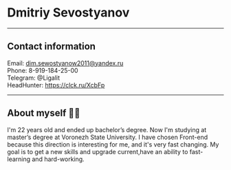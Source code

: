 # Dmitriy Sevostyanov

***

## Contact information

Email: dim.sewostyanow2011@yandex.ru  
Phone: 8-919-184-25-00  
Telegram: @Ligalit  
HeadHunter: https://clck.ru/XcbFp

***

## About myself 🧑‍💻

I'm 22 years old and ended up bachelor’s degree.
Now I'm studying at master’s degree at Voronezh State University.
I have chosen Front-end because this direction is interesting for me, and it's very fast changing.
My goal is to get a new skills and upgrade current,have an ability to fast-learning and hard-working.
